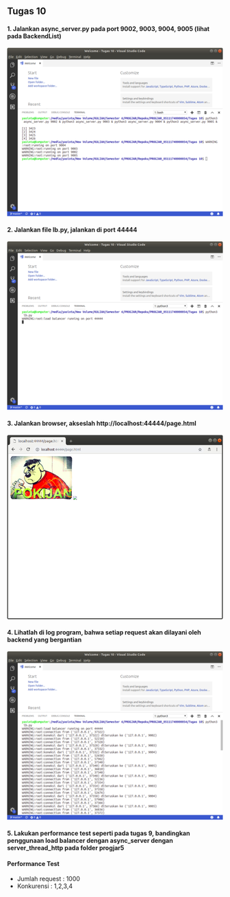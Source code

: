 ## Tugas 10

#### 1. Jalankan async_server.py pada port 9002, 9003, 9004, 9005 (lihat pada BackendList)
![1](https://github.com/yasintayusniawati/PROGJAR_05111740000054/blob/master/Tugas%2010/Screenshot/Run_async_server.py.png)

#### 2. Jalankan file lb.py, jalankan di port 44444
![2](https://github.com/yasintayusniawati/PROGJAR_05111740000054/blob/master/Tugas%2010/Screenshot/Run_lb.py.png)

#### 3. Jalankan browser, akseslah http://localhost:44444/page.html
![3](https://github.com/yasintayusniawati/PROGJAR_05111740000054/blob/master/Tugas%2010/Screenshot/lb.py_port_44444.png)

#### 4. Lihatlah di log program, bahwa setiap request akan dilayani oleh backend yang bergantian
![4](https://github.com/yasintayusniawati/PROGJAR_05111740000054/blob/master/Tugas%2010/Screenshot/log_lb.py.png)

#### 5. Lakukan performance test seperti pada tugas 9, bandingkan penggunaan load balancer dengan async_server dengan server_thread_http pada folder progjar5

#### Performance Test
  * Jumlah request    : 1000
  * Konkurensi        : 1,2,3,4

